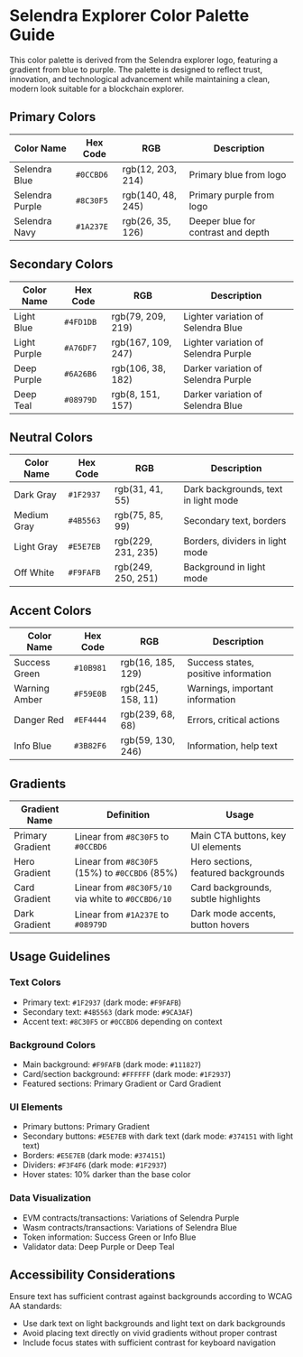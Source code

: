 # Selendra Explorer Color Palette Guide

This color palette is derived from the Selendra explorer logo, featuring a gradient from blue to purple. The palette is designed to reflect trust, innovation, and technological advancement while maintaining a clean, modern look suitable for a blockchain explorer.

## Primary Colors

| Color Name        | Hex Code   | RGB                | Description                           |
|-------------------|------------|--------------------|------------------------------------- |
| Selendra Blue     | `#0CCBD6`  | rgb(12, 203, 214)  | Primary blue from logo               |
| Selendra Purple   | `#8C30F5`  | rgb(140, 48, 245)  | Primary purple from logo             |
| Selendra Navy     | `#1A237E`  | rgb(26, 35, 126)   | Deeper blue for contrast and depth   |

## Secondary Colors

| Color Name        | Hex Code   | RGB                | Description                           |
|-------------------|------------|--------------------|------------------------------------- |
| Light Blue        | `#4FD1DB`  | rgb(79, 209, 219)  | Lighter variation of Selendra Blue   |
| Light Purple      | `#A76DF7`  | rgb(167, 109, 247) | Lighter variation of Selendra Purple |
| Deep Purple       | `#6A26B6`  | rgb(106, 38, 182)  | Darker variation of Selendra Purple  |
| Deep Teal         | `#08979D`  | rgb(8, 151, 157)   | Darker variation of Selendra Blue    |

## Neutral Colors

| Color Name        | Hex Code   | RGB                | Description                           |
|-------------------|------------|--------------------|------------------------------------- |
| Dark Gray         | `#1F2937`  | rgb(31, 41, 55)    | Dark backgrounds, text in light mode |
| Medium Gray       | `#4B5563`  | rgb(75, 85, 99)    | Secondary text, borders              |
| Light Gray        | `#E5E7EB`  | rgb(229, 231, 235) | Borders, dividers in light mode      |
| Off White         | `#F9FAFB`  | rgb(249, 250, 251) | Background in light mode             |

## Accent Colors

| Color Name        | Hex Code   | RGB                | Description                           |
|-------------------|------------|--------------------|------------------------------------- |
| Success Green     | `#10B981`  | rgb(16, 185, 129)  | Success states, positive information  |
| Warning Amber     | `#F59E0B`  | rgb(245, 158, 11)  | Warnings, important information       |
| Danger Red        | `#EF4444`  | rgb(239, 68, 68)   | Errors, critical actions              |
| Info Blue         | `#3B82F6`  | rgb(59, 130, 246)  | Information, help text                |

## Gradients

| Gradient Name     | Definition                                      | Usage                                |
|-------------------|------------------------------------------------|--------------------------------------|
| Primary Gradient  | Linear from `#8C30F5` to `#0CCBD6`             | Main CTA buttons, key UI elements    |
| Hero Gradient     | Linear from `#8C30F5` (15%) to `#0CCBD6` (85%) | Hero sections, featured backgrounds  |
| Card Gradient     | Linear from `#8C30F5/10` via white to `#0CCBD6/10` | Card backgrounds, subtle highlights  |
| Dark Gradient     | Linear from `#1A237E` to `#08979D`             | Dark mode accents, button hovers     |

## Usage Guidelines

### Text Colors

- Primary text: `#1F2937` (dark mode: `#F9FAFB`)
- Secondary text: `#4B5563` (dark mode: `#9CA3AF`)
- Accent text: `#8C30F5` or `#0CCBD6` depending on context

### Background Colors

- Main background: `#F9FAFB` (dark mode: `#111827`)
- Card/section background: `#FFFFFF` (dark mode: `#1F2937`)
- Featured sections: Primary Gradient or Card Gradient

### UI Elements

- Primary buttons: Primary Gradient
- Secondary buttons: `#E5E7EB` with dark text (dark mode: `#374151` with light text)
- Borders: `#E5E7EB` (dark mode: `#374151`)
- Dividers: `#F3F4F6` (dark mode: `#1F2937`)
- Hover states: 10% darker than the base color

### Data Visualization

- EVM contracts/transactions: Variations of Selendra Purple
- Wasm contracts/transactions: Variations of Selendra Blue
- Token information: Success Green or Info Blue
- Validator data: Deep Purple or Deep Teal

## Accessibility Considerations

Ensure text has sufficient contrast against backgrounds according to WCAG AA standards:
- Use dark text on light backgrounds and light text on dark backgrounds
- Avoid placing text directly on vivid gradients without proper contrast
- Include focus states with sufficient contrast for keyboard navigation 